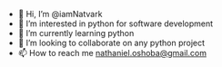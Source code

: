 - 👋 Hi, I’m @iamNatvark
- 👀 I’m interested in python for software development
- 🌱 I’m currently learning python
- 💞️ I’m looking to collaborate on any python project
- 📫 How to reach me nathaniel.oshoba@gmail.com

<!---
iamNatvark/iamNatvark is a ✨ special ✨ repository because its `README.md` (this file) appears on your GitHub profile.
You can click the Preview link to take a look at your changes.
--->
